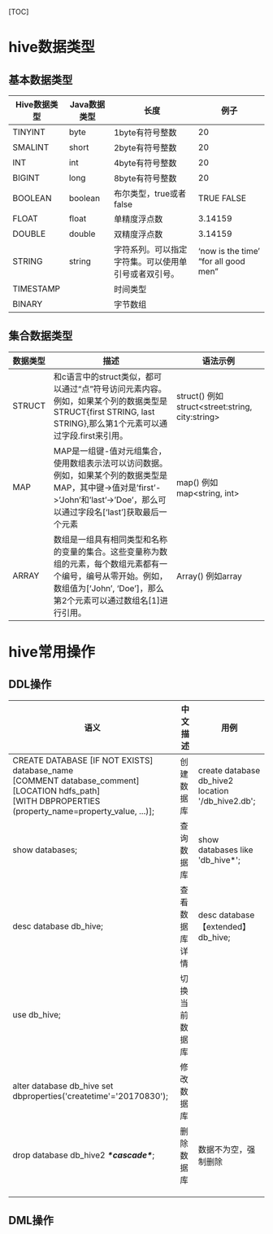 [TOC]

# hive数据类型



## 基本数据类型



| Hive数据类型 | Java数据类型 | 长度                                                 | 例子                                 |
| ------------ | ------------ | ---------------------------------------------------- | ------------------------------------ |
| TINYINT      | byte         | 1byte有符号整数                                      | 20                                   |
| SMALINT      | short        | 2byte有符号整数                                      | 20                                   |
| INT          | int          | 4byte有符号整数                                      | 20                                   |
| BIGINT       | long         | 8byte有符号整数                                      | 20                                   |
| BOOLEAN      | boolean      | 布尔类型，true或者false                              | TRUE  FALSE                          |
| FLOAT        | float        | 单精度浮点数                                         | 3.14159                              |
| DOUBLE       | double       | 双精度浮点数                                         | 3.14159                              |
| STRING       | string       | 字符系列。可以指定字符集。可以使用单引号或者双引号。 | ‘now is the time’ “for all good men” |
| TIMESTAMP    |              | 时间类型                                             |                                      |
| BINARY       |              | 字节数组                                             |                                      |

## 集合数据类型

| 数据类型 | 描述                                                         | 语法示例                                        |
| -------- | ------------------------------------------------------------ | ----------------------------------------------- |
| STRUCT   | 和c语言中的struct类似，都可以通过“点”符号访问元素内容。例如，如果某个列的数据类型是STRUCT{first STRING, last STRING},那么第1个元素可以通过字段.first来引用。 | struct() 例如struct<street:string, city:string> |
| MAP      | MAP是一组键-值对元组集合，使用数组表示法可以访问数据。例如，如果某个列的数据类型是MAP，其中键->值对是’first’->’John’和’last’->’Doe’，那么可以通过字段名[‘last’]获取最后一个元素 | map() 例如map<string, int>                      |
| ARRAY    | 数组是一组具有相同类型和名称的变量的集合。这些变量称为数组的元素，每个数组元素都有一个编号，编号从零开始。例如，数组值为[‘John’, ‘Doe’]，那么第2个元素可以通过数组名[1]进行引用。 | Array() 例如array<string>                       |

# hive常用操作

## DDL操作

| 语义                                                         | 中文描述       | 用例                                              |
| ------------------------------------------------------------ | -------------- | ------------------------------------------------- |
| CREATE DATABASE [IF NOT EXISTS] database_name<br/>[COMMENT database_comment]<br/>[LOCATION hdfs_path] <br />[WITH DBPROPERTIES <br />(property_name=property_value, ...)]; | 创建数据库     | create database db_hive2 location '/db_hive2.db'; |
| show databases;                                              | 查询数据库     | show databases like 'db_hive*';                   |
| desc database db_hive;                                       | 查看数据库详情 | desc database 【extended】 db_hive;               |
| use db_hive;                                                 | 切换当前数据库 |                                                   |
| alter database db_hive set dbproperties('createtime'='20170830'); | 修改数据库     |                                                   |
| drop database db_hive2 ***\*cascade\****;                    | 删除数据库     | 数据不为空，强制删除                              |
|                                                              |                |                                                   |
|                                                              |                |                                                   |
|                                                              |                |                                                   |



## DML操作